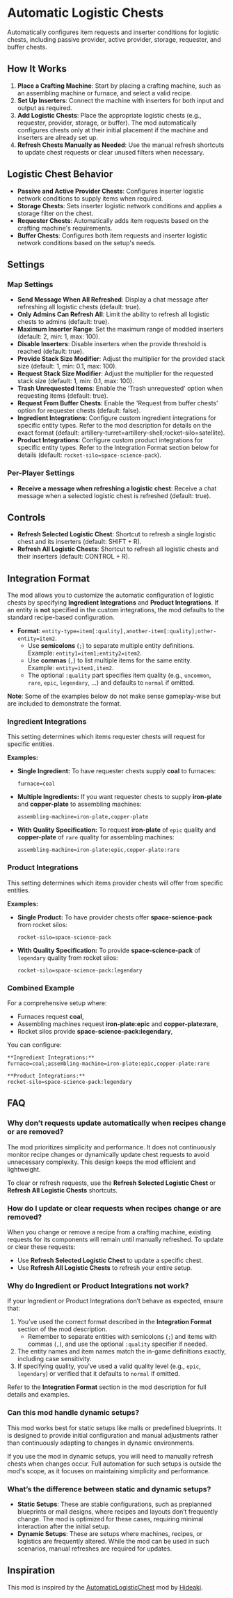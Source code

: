# Automatic Logistic Chests

Automatically configures item requests and inserter conditions for logistic chests, including passive provider, active provider, storage, requester, and buffer chests.

## How It Works

1. **Place a Crafting Machine**: Start by placing a crafting machine, such as an assembling machine or furnace, and select a valid recipe.
2. **Set Up Inserters**: Connect the machine with inserters for both input and output as required.
3. **Add Logistic Chests**: Place the appropriate logistic chests (e.g., requester, provider, storage, or buffer). The mod automatically configures chests only at their initial placement if the machine and inserters are already set up.
4. **Refresh Chests Manually as Needed**: Use the manual refresh shortcuts to update chest requests or clear unused filters when necessary.

## Logistic Chest Behavior

- **Passive and Active Provider Chests**: Configures inserter logistic network conditions to supply items when required.
- **Storage Chests**: Sets inserter logistic network conditions and applies a storage filter on the chest.
- **Requester Chests**: Automatically adds item requests based on the crafting machine's requirements.
- **Buffer Chests**: Configures both item requests and inserter logistic network conditions based on the setup's needs.

## Settings

### Map Settings

- **Send Message When All Refreshed**: Display a chat message after refreshing all logistic chests (default: true).
- **Only Admins Can Refresh All**: Limit the ability to refresh all logistic chests to admins (default: true).
- **Maximum Inserter Range**: Set the maximum range of modded inserters (default: 2, min: 1, max: 100).
- **Disable Inserters**: Disable inserters when the provide threshold is reached (default: true).
- **Provide Stack Size Modifier**: Adjust the multiplier for the provided stack size (default: 1, min: 0.1, max: 100).
- **Request Stack Size Modifier**: Adjust the multiplier for the requested stack size (default: 1, min: 0.1, max: 100).
- **Trash Unrequested Items**: Enable the 'Trash unrequested' option when requesting items (default: true).
- **Request From Buffer Chests**: Enable the 'Request from buffer chests' option for requester chests (default: false).
- **Ingredient Integrations**: Configure custom ingredient integrations for specific entity types. Refer to the mod description for details on the exact format (default: artillery-turret=artillery-shell;rocket-silo=satellite).
- **Product Integrations**: Configure custom product integrations for specific entity types. Refer to the Integration Format section below for details (default: `rocket-silo=space-science-pack`).

### Per-Player Settings

- **Receive a message when refreshing a logistic chest**: Receive a chat message when a selected logistic chest is refreshed (default: true).

## Controls

- **Refresh Selected Logistic Chest**: Shortcut to refresh a single logistic chest and its inserters (default: SHIFT + R).
- **Refresh All Logistic Chests**: Shortcut to refresh all logistic chests and their inserters (default: CONTROL + R).

## Integration Format

The mod allows you to customize the automatic configuration of logistic chests by specifying **Ingredient Integrations** and **Product Integrations**.
If an entity is **not** specified in the custom integrations, the mod defaults to the standard recipe-based configuration.

- **Format**: `entity-type=item[:quality],another-item[:quality];other-entity=item2`.
  - Use **semicolons** (`;`) to separate multiple entity definitions.  
    Example: `entity1=item1;entity2=item2`.
  - Use **commas** (`,`) to list multiple items for the same entity.  
    Example: `entity=item1,item2`.
  - The optional `:quality` part specifies item quality (e.g., `uncommon`, `rare`, `epic`, `legendary`, ...) and defaults to `normal` if omitted.

**Note**: Some of the examples below do not make sense gameplay-wise but are included to demonstrate the format.

### Ingredient Integrations

This setting determines which items requester chests will request for specific entities.

**Examples:**

- **Single Ingredient:**
  To have requester chests supply **coal** to furnaces:
  ```
  furnace=coal
  ```

- **Multiple Ingredients:**
  If you want requester chests to supply **iron-plate** and **copper-plate** to assembling machines:
  ```
  assembling-machine=iron-plate,copper-plate
  ```

- **With Quality Specification:**
  To request **iron-plate** of `epic` quality and **copper-plate** of `rare` quality for assembling machines:
  ```
  assembling-machine=iron-plate:epic,copper-plate:rare
  ```

### Product Integrations

This setting determines which items provider chests will offer from specific entities.

**Examples:**

- **Single Product:**
  To have provider chests offer **space-science-pack** from rocket silos:
  ```
  rocket-silo=space-science-pack
  ```

- **With Quality Specification:**
  To provide **space-science-pack** of `legendary` quality from rocket silos:
  ```
  rocket-silo=space-science-pack:legendary
  ```

### Combined Example

For a comprehensive setup where:
- Furnaces request **coal**,
- Assembling machines request **iron-plate:epic** and **copper-plate:rare**,
- Rocket silos provide **space-science-pack:legendary**,

You can configure:
```
**Ingredient Integrations:**
furnace=coal;assembling-machine=iron-plate:epic,copper-plate:rare

**Product Integrations:**
rocket-silo=space-science-pack:legendary
```

## FAQ

### Why don’t requests update automatically when recipes change or are removed?

The mod prioritizes simplicity and performance. It does not continuously monitor recipe changes or dynamically update chest requests to avoid unnecessary complexity. This design keeps the mod efficient and lightweight.

To clear or refresh requests, use the **Refresh Selected Logistic Chest** or **Refresh All Logistic Chests** shortcuts.

### How do I update or clear requests when recipes change or are removed?

When you change or remove a recipe from a crafting machine, existing requests for its components will remain until manually refreshed. To update or clear these requests:

- Use **Refresh Selected Logistic Chest** to update a specific chest.
- Use **Refresh All Logistic Chests** to refresh your entire setup.

### Why do Ingredient or Product Integrations not work?

If your Ingredient or Product Integrations don’t behave as expected, ensure that:

1. You’ve used the correct format described in the **Integration Format** section of the mod description.  
   - Remember to separate entities with semicolons (`;`) and items with commas (`,`), and use the optional `:quality` specifier if needed.
2. The entity names and item names match the in-game definitions exactly, including case sensitivity.
3. If specifying quality, you’ve used a valid quality level (e.g., `epic`, `legendary`) or verified that it defaults to `normal` if omitted.

Refer to the **Integration Format** section in the mod description for full details and examples.

### Can this mod handle dynamic setups?

This mod works best for static setups like malls or predefined blueprints. It is designed to provide initial configuration and manual adjustments rather than continuously adapting to changes in dynamic environments.

If you use the mod in dynamic setups, you will need to manually refresh chests when changes occur. Full automation for such setups is outside the mod's scope, as it focuses on maintaining simplicity and performance.

### What’s the difference between static and dynamic setups?

- **Static Setups**: These are stable configurations, such as preplanned blueprints or mall designs, where recipes and layouts don’t frequently change. The mod is optimized for these cases, requiring minimal interaction after the initial setup.
- **Dynamic Setups**: These are setups where machines, recipes, or logistics are frequently altered. While the mod can be used in such scenarios, manual refreshes are required for updates.

## Inspiration

This mod is inspired by the [AutomaticLogisticChest](https://mods.factorio.com/mod/AutomaticLogisticChest) mod by [Hideaki](https://mods.factorio.com/user/Hideaki).

